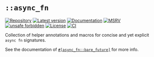 # `::async_fn`

[![Repository](https://img.shields.io/badge/repository-GitHub-brightgreen.svg)](
https://github.com/danielhenrymantilla/async_fn.rs)
[![Latest version](https://img.shields.io/crates/v/async_fn.svg)](
https://crates.io/crates/async_fn)
[![Documentation](https://docs.rs/async_fn/badge.svg)](
https://docs.rs/async_fn)
[![MSRV](https://img.shields.io/badge/MSRV-1.42.0-white)](
https://gist.github.com/danielhenrymantilla/8e5b721b3929084562f8f65668920c33)
[![unsafe forbidden](https://img.shields.io/badge/unsafe-forbidden-success.svg)](
https://github.com/rust-secure-code/safety-dance/)
[![License](https://img.shields.io/crates/l/async_fn.svg)](
https://github.com/danielhenrymantilla/async_fn.rs/blob/master/LICENSE-ZLIB)
[![CI](https://github.com/danielhenrymantilla/async_fn.rs/workflows/CI/badge.svg)](
https://github.com/danielhenrymantilla/async_fn.rs/actions)

Collection of helper annotations and macros for concise and yet explicit
`async fn` signatures.

See the documentation of [`#[async_fn::bare_future]`](
https://docs.rs/async_fn/*/async_fn/attr.bare_future.html) for more info.
